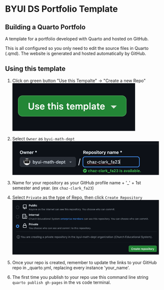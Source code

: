 # BYUI DS Portfolio Template
## Building a Quarto Portfolo

A template for a portfolio developed with Quarto and hosted on GitHub.

This is all configured so you only need to edit the source files in Quarto (.qmd). The website is generated and hosted automatically by GitHub.

## Using this template

1. Click on green button "Use this Tempalte" -> "Create a new Repo"
![](/Images/use_this_template.png)

1. Select `Owner` as `byui-math-dept`
![](/Images/owner.png)

1. Name for your repository as your GitHub profile name + '_' +  1st semester  and year. (ex `chaz-clark_fa23`)

1. Select `Private` as the type of Repo, then click `Create Repository`
![](/Images/private.png)

1. Once your repo is created, remember to update the links to your GitHub repo in _quarto.yml, replacing every instance 'your_name'.

1. The first time you publish to your repo use this command line string `quarto publish gh-pages` in the vs code terminal.
